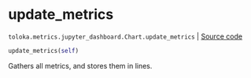# update_metrics
`toloka.metrics.jupyter_dashboard.Chart.update_metrics` | [Source code](https://github.com/Toloka/toloka-kit/blob/v0.1.25/src/metrics/jupyter_dashboard.py#L44)

```python
update_metrics(self)
```

Gathers all metrics, and stores them in lines.

